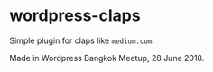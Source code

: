 # wordpress-claps

Simple plugin for claps like `medium.com`.

Made in Wordpress Bangkok Meetup, 28 June 2018.
